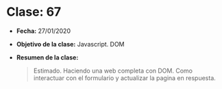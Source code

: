 # Clase: 67

- **Fecha:** 27/01/2020
- **Objetivo de la clase:** Javascript. DOM
- **Resumen de la clase:**

  > Estimado. Haciendo una web completa con DOM. Como interactuar con el formulario y actualizar la pagina en respuesta. 
